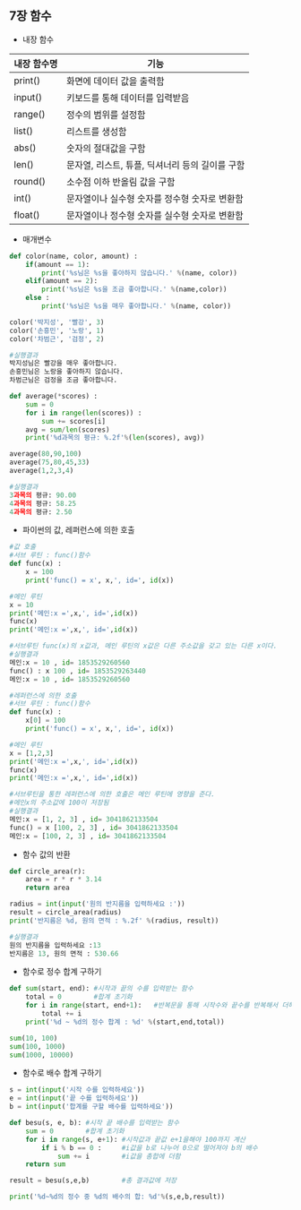## 7장 함수

- 내장 함수

| 내장 함수명 | 기능 |
| --- | --- |
| print() | 화면에 데이터 값을 출력함 |
| input() | 키보드를 통해 데이터를 입력받음 |
| range() | 정수의 범위를 설정함 |
| list() | 리스트를 생성함 |
| abs() | 숫자의 절대값을 구함 |
| len() | 문자열, 리스트, 튜플, 딕셔너리 등의 길이를 구함 |
| round() | 소수점 이하 반올림 값을 구함 |
| int() | 문자열이나 실수형 숫자를 정수형 숫자로 변환함 |
| float() | 문자열이나 정수형 숫자를 실수형 숫자로 변환함 |

- 매개변수

```python
def color(name, color, amount) :
    if(amount == 1):
        print('%s님은 %s을 좋아하지 않습니다.' %(name, color))
    elif(amount == 2):
        print('%s님은 %s을 조금 좋아합니다.' %(name,color))
    else :
        print('%s님은 %s을 매우 좋아합니다.' %(name, color))

color('박지성', '빨강', 3)
color('손흥민', '노랑', 1)
color('차범근', '검정', 2)

#실행결과
박지성님은 빨강을 매우 좋아합니다.
손흥민님은 노랑을 좋아하지 않습니다.
차범근님은 검정을 조금 좋아합니다.

def average(*scores) :
    sum = 0
    for i in range(len(scores)) :
        sum += scores[i]
    avg = sum/len(scores)
    print('%d과목의 평규: %.2f'%(len(scores), avg))

average(80,90,100)
average(75,80,45,33)
average(1,2,3,4)

#실행결과
3과목의 평규: 90.00
4과목의 평규: 58.25
4과목의 평규: 2.50
```

- 파이썬의 값, 레퍼런스에 의한 호출

```python
#값 호출
#서브 루틴 : func()함수
def func(x) :
    x = 100
    print('func() = x', x,', id=', id(x))

#메인 루틴
x = 10
print('메인:x =',x,', id=',id(x))
func(x)
print('메인:x =',x,', id=',id(x))

#서브루틴 func(x)의 x값과, 메인 루틴의 x값은 다른 주소값을 갖고 있는 다른 x이다.
#실행결과
메인:x = 10 , id= 1853529260560
func() : x 100 , id= 1853529263440
메인:x = 10 , id= 1853529260560

#레퍼런스에 의한 호출
#서브 루틴 : func()함수
def func(x) :
    x[0] = 100
    print('func() = x', x,', id=', id(x))

#메인 루틴
x = [1,2,3]
print('메인:x =',x,', id=',id(x))
func(x)
print('메인:x =',x,', id=',id(x))

#서브루틴을 통한 레퍼런스에 의한 호출은 메인 루틴에 영향을 준다.
#메인x의 주소값에 100이 저장됨
#실행결과
메인:x = [1, 2, 3] , id= 3041862133504
func() = x [100, 2, 3] , id= 3041862133504
메인:x = [100, 2, 3] , id= 3041862133504

```

- 함수 값의 반환

```python
def circle_area(r):
    area = r * r * 3.14
    return area

radius = int(input('원의 반지름을 입력하세요 :'))
result = circle_area(radius)
print('반지름은 %d, 원의 면적 : %.2f' %(radius, result))

#실행결과
원의 반지름을 입력하세요 :13
반지름은 13, 원의 면적 : 530.66
```

- 함수로 정수 합계 구하기

```python
def sum(start, end): #시작과 끝의 수를 입력받는 함수
    total = 0        #합계 초기화
    for i in range(start, end+1):   #반복문을 통해 시작수와 끝수를 반복해서 더해줌
        total += i
    print('%d ~ %d의 정수 합계 : %d' %(start,end,total))

sum(10, 100)
sum(100, 1000)
sum(1000, 10000)
```

- 함수로 배수 합계 구하기

```python
s = int(input('시작 수를 입력하세요'))
e = int(input('끝 수를 입력하세요'))
b = int(input('합계를 구할 배수를 입력하세요'))

def besu(s, e, b): #시작 끝 배수를 입력받는 함수
    sum = 0        #합계 초기화
    for i in range(s, e+1): #시작값과 끝값 e+1을해야 100까지 계산
        if i % b == 0 :     #i값을 b로 나누어 0으로 떨어져야 b의 배수
            sum += i        #i값을 총합에 더함
    return sum

result = besu(s,e,b)        #총 결과값에 저장

print('%d~%d의 정수 중 %d의 배수의 합: %d'%(s,e,b,result))
```
